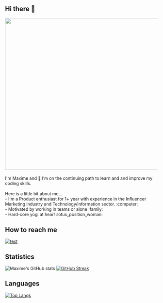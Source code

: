 ## Hi there 👋
<p align="left">
  <img src="https://media.giphy.com/media/v1.Y2lkPTc5MGI3NjExZjliNjgyZGRkY2E3ZWQ3MjFjYzdlZDUxODBiMmUwNDY2MzRmZTdiNyZjdD1n/hpXdHPfFI5wTABdDx9/giphy.gif" width="600" height="500/>

<br>
<br>
<br>
<br>
<p align="left">
<h4> </h4> 
I'm Maxime and 🌱 I’m on the continuing path to learn and and improve my coding skills. 
<br>
<br>
Here is a little bit about me...
<br>
- I'm a Product enthusiast for 1+ year with experience in the Influencer Marketing industry and Technology/Information sector. :computer:
<br>
- Motivated by working in teams or alone :family:
<br>
- Hard-core yogi at hear! :lotus_position_woman:

<h2> How to reach me</h2> 

[![text](https://img.shields.io/badge/LinkedIn-0077B5?style=for-the-badge&logo=linkedin&logoColor=white)](https://www.linkedin.com/in/maxime-favreau/)


<h2> Statistics </h2>

![Maxime's GitHub stats](https://github-readme-stats.vercel.app/api?username=mmmaxime&show_icons=true&theme=tokyonight)
[![GitHub Streak](https://github-readme-streak-stats.herokuapp.com?user=mmmaxime&theme=tokyonight)](https://git.io/streak-stats)


<h2> Languages </h2>  

[![Top Langs](https://github-readme-stats.vercel.app/api/top-langs/?username=mmmaxime&show_icons=true&theme=tokyonight)](https://github.com/mmmaxime/github-readme-stats)
<br>

